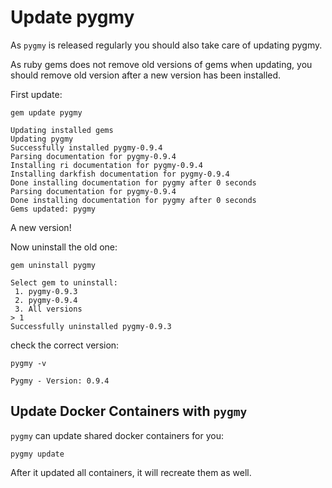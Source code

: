 # Update pygmy

As `pygmy` is released regularly you should also take care of updating pygmy.

As ruby gems does not remove old versions of gems when updating, you should remove old version after a new version has been installed.

First update:

    gem update pygmy

    Updating installed gems
    Updating pygmy
    Successfully installed pygmy-0.9.4
    Parsing documentation for pygmy-0.9.4
    Installing ri documentation for pygmy-0.9.4
    Installing darkfish documentation for pygmy-0.9.4
    Done installing documentation for pygmy after 0 seconds
    Parsing documentation for pygmy-0.9.4
    Done installing documentation for pygmy after 0 seconds
    Gems updated: pygmy

A new version!

Now uninstall the old one:

    gem uninstall pygmy

    Select gem to uninstall:
     1. pygmy-0.9.3
     2. pygmy-0.9.4
     3. All versions
    > 1
    Successfully uninstalled pygmy-0.9.3

check the correct version:

    pygmy -v

    Pygmy - Version: 0.9.4


## Update Docker Containers with `pygmy`

`pygmy` can update shared docker containers for you:

    pygmy update

After it updated all containers, it will recreate them as well.


